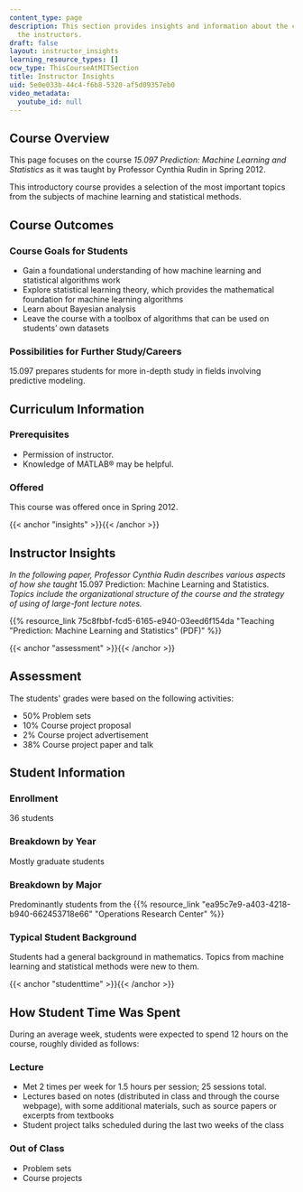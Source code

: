 ```yaml
---
content_type: page
description: This section provides insights and information about the course from
  the instructors.
draft: false
layout: instructor_insights
learning_resource_types: []
ocw_type: ThisCourseAtMITSection
title: Instructor Insights
uid: 5e0e033b-44c4-f6b8-5320-af5d09357eb0
video_metadata:
  youtube_id: null
---
```

## Course Overview

This page focuses on the course _15.097 Prediction: Machine Learning and Statistics_ as it was taught by Professor Cynthia Rudin in Spring 2012.

This introductory course provides a selection of the most important topics from the subjects of machine learning and statistical methods.

## Course Outcomes

### Course Goals for Students

- Gain a foundational understanding of how machine learning and statistical algorithms work
- Explore statistical learning theory, which provides the mathematical foundation for machine learning algorithms
- Learn about Bayesian analysis
- Leave the course with a toolbox of algorithms that can be used on students’ own datasets

### Possibilities for Further Study/Careers

15.097 prepares students for more in-depth study in fields involving predictive modeling.

## Curriculum Information

### Prerequisites

- Permission of instructor.
- Knowledge of MATLAB® may be helpful.

### Offered

This course was offered once in Spring 2012.

{{< anchor "insights" >}}{{< /anchor >}}

## Instructor Insights

_In the following paper, Professor Cynthia Rudin describes various aspects of how she taught_ 15.097 Prediction: Machine Learning and Statistics. _Topics include the organizational structure of the course and the strategy of using of large-font lecture notes._

{{% resource_link 75c8fbbf-fcd5-6165-e940-03eed6f154da "Teaching \"Prediction: Machine Learning and Statistics” (PDF)" %}}

{{< anchor "assessment" >}}{{< /anchor >}}

## Assessment

The students' grades were based on the following activities:

- 50% Problem sets
- 10% Course project proposal
- 2% Course project advertisement
- 38% Course project paper and talk

## Student Information

### Enrollment

36 students

### Breakdown by Year

Mostly graduate students

### Breakdown by Major

Predominantly students from the {{% resource_link "ea95c7e9-a403-4218-b940-662453718e66" "Operations Research Center" %}}

### Typical Student Background

Students had a general background in mathematics. Topics from machine learning and statistical methods were new to them. 

{{< anchor "studenttime" >}}{{< /anchor >}}

## How Student Time Was Spent

During an average week, students were expected to spend 12 hours on the course, roughly divided as follows:

### Lecture

- Met 2 times per week for 1.5 hours per session; 25 sessions total.
- Lectures based on notes (distributed in class and through the course webpage), with some additional materials, such as source papers or excerpts from textbooks
- Student project talks scheduled during the last two weeks of the class

### Out of Class

- Problem sets
- Course projects
